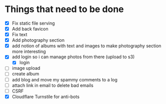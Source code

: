# Things that need to be done

- [x] Fix static file serving
- [x] Add back favicon
- [x] Fix text
- [x] Add photography section
- [x] add notion of albums with text and images to make photography section more
      interesting
- [x] add login so i can manage photos from there (upload to s3)
  - [x] login
- [ ] image upload
- [ ] create album
- [ ] add blog and move my spammy comments to a log
- [ ] attach link in email to delete bad emails
- [ ] CSRF
- [x] Cloudflare Turnstile for anti-bots
